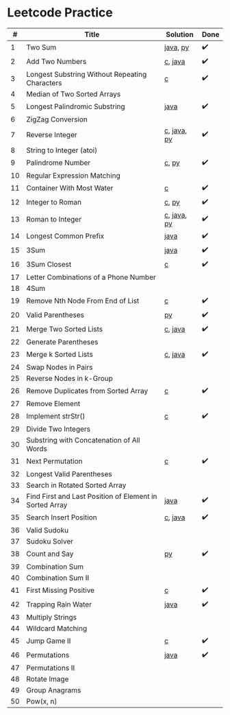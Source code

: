 # Leetcode Practice

| # | Title | Solution | Done |
|---|-------|----------|------|
| 1 | Two Sum | [java](1_50/1_two_sum.java), [py](1_50/1_two_sum.py) | :heavy_check_mark: |
| 2 | Add Two Numbers | [c](1_50/2_add_two_numbers.c), [java](1_50/2_add_two_numbers.c) | :heavy_check_mark: |
| 3 | Longest Substring Without Repeating Characters | [c](1_50/3_longest_substring_without_repeating_characters.c) | :heavy_check_mark: |
| 4 | Median of Two Sorted Arrays |  |  |
| 5 | Longest Palindromic Substring | [java](1_50/5_longest_palindromic_substring.java) | :heavy_check_mark: |
| 6 | ZigZag Conversion |  |  |
| 7 | Reverse Integer | [c](1_50/7_reverse_integer.c), [java](1_50/7_reverse_integer.java), [py](1_50/7_reverse_integer.py) | :heavy_check_mark: |
| 8 | String to Integer (atoi) | | |
| 9 | Palindrome Number | [c](1_50/9_palindrome_number.c), [py](1_50/9_palindrome_number.py) | :heavy_check_mark: |
| 10 | Regular Expression Matching | | |
| 11 | Container With Most Water | [c](1_50/11_container_with_most_water.c) | :heavy_check_mark: |
| 12 | Integer to Roman | [c](1_50/12_integer_to_roman.c), [py](1_50/12_integer_to_roman.py) | :heavy_check_mark: |
| 13 | Roman to Integer | [c](1_50/13_roman_to_integer.c), [java](1_50/13_roman_to_integer.java), [py](1_50/13_roman_to_integer.py) | :heavy_check_mark: |
| 14 | Longest Common Prefix | [java](1_50/14_longest_common_prefix.java) | :heavy_check_mark: |
| 15 | 3Sum | [java](1_50/15_3sum.java) | :heavy_check_mark: |
| 16 | 3Sum Closest | [c](1_50/16_3sum_closest.c) | :heavy_check_mark: |
| 17 | Letter Combinations of a Phone Number | | |
| 18 | 4Sum | | |
| 19 | Remove Nth Node From End of List | [c](1_50/19_remove_nth_node_from_end_list.c) | :heavy_check_mark: |
| 20 | Valid Parentheses | [py](1_50/20_valid_parentheses.py) | :heavy_check_mark: |
| 21 | Merge Two Sorted Lists | [c](1_50/21_merge_two_sorted_list.c), [java](1_50/21_merge_two_sorted_list.java) | :heavy_check_mark: |
| 22 | Generate Parentheses | | |
| 23 | Merge k Sorted Lists | [c](1_50/23_merge_k_sorted_list.c), [java](1_50/23_merge_k_sorted_list.java) | :heavy_check_mark: |
| 24 | Swap Nodes in Pairs | | |
| 25 | Reverse Nodes in k-Group | | |
| 26 | Remove Duplicates from Sorted Array | [c](1_50/26_remove_duplicates_from_sorted_array.c) | :heavy_check_mark: |
| 27 | Remove Element | | |
| 28 | Implement strStr() | [c](1_50/28_implement_strstr.c) | :heavy_check_mark: |
| 29 | Divide Two Integers | | |
| 30 | Substring with Concatenation of All Words | | |
| 31 | Next Permutation | [c](1_50/31_next_permutation.c) | :heavy_check_mark: |
| 32 | Longest Valid Parentheses | | |
| 33 | Search in Rotated Sorted Array | | |
| 34 | Find First and Last Position of Element in Sorted Array | [java](1_50/34_find_first_and_last_in_sorted_array.java) | :heavy_check_mark: |
| 35 | Search Insert Position | [c](1_50/35_search_insert_position.c), [java](1_50/35_search_insert_position.java) | :heavy_check_mark: |
| 36 | Valid Sudoku | | |
| 37 | Sudoku Solver | | |
| 38 | Count and Say | [py](1_50/38_count_and_say.py) | :heavy_check_mark: |
| 39 | Combination Sum | | |
| 40 | Combination Sum II | | |
| 41 | First Missing Positive | [c](1_50/41_first_missing_positive.c) | :heavy_check_mark: |
| 42 | Trapping Rain Water | [java](1_50/42_trapping_rain_water.java) | :heavy_check_mark: |
| 43 | Multiply Strings | | |
| 44 | Wildcard Matching | | |
| 45 | Jump Game II | [c](1_50/45_jump_game_II.c) | :heavy_check_mark: |
| 46 | Permutations | [java](1_50/46_permutations.java) | :heavy_check_mark: |
| 47 | Permutations II | | |
| 48 | Rotate Image | | |
| 49 | Group Anagrams | | |
| 50 | Pow(x, n) | | |
